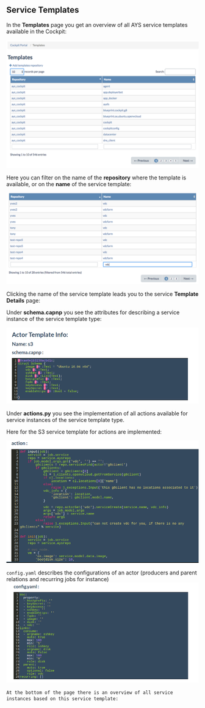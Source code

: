## Service Templates

In the **Templates** page you get an overview of all AYS service templates available in the Cockpit:

![](templates.png)

Here you can filter on the name of the **repository** where the template is available, or on the **name** of the service template:

![](filter-on-template-name.png)

Clicking the name of the service template leads you to the service **Template Details** page:


Under **schema.capnp** you see the attributes for describing a service instance of the service template type:

![](schema.png)

Under **actions.py** you see the implementation of all actions available for service instances of the service template type.

Here for the S3 service template for actions are implemented:

![](actions.png)

`config.yaml` describes the configurations of an actor (producers and parent relations and recurring jobs for instance)
![](config.png)


    At the bottom of the page there is an overview of all service instances based on this service template:

  ![]()
